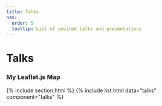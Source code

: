 ```yaml
---
title: Talks
nav:
  order: 5
  tooltip: List of invited talks and presentations
---
```



# Talks

<!--> 
<div id="map"></div>
<script src="https://unpkg.com/leaflet@1.9.3/dist/leaflet.js"></script>


<script>
  // Initialize the map
  var map = L.map('map').setView([51.505, -0.09], 13);

  // Add OpenStreetMap tile layer
  L.tileLayer('https://{s}.tile.openstreetmap.org/{z}/{x}/{y}.png', {
      attribution: '&copy; <a href="https://www.openstreetmap.org/copyright">OpenStreetMap</a> contributors'
  }).addTo(map);

  // Add a marker at a specific location
  var marker = L.marker([51.5, -0.09]).addTo(map);

  // Add a popup to the marker
  marker.bindPopup("<b>Hello world!</b><br>I am a popup.").openPopup();
</script>

<h3>My Leaflet.js Map</h3>
<div id="map"></div>

<script src="https://unpkg.com/leaflet@1.9.3/dist/leaflet.js"></script>

<script>
    // Initialize the map and set its view to a geographical center and zoom level
    var map = L.map('map').setView([51.505, -0.09], 13);

    // Add a tile layer to the map (this is from OpenStreetMap)
    L.tileLayer('https://{s}.tile.openstreetmap.org/{z}/{x}/{y}.png', {
        attribution: '&copy; <a href="https://www.openstreetmap.org/copyright">OpenStreetMap</a> contributors'
    }).addTo(map);
</script>



{% include section.html %}

{% include list.html data="talks" component="talks" %}
